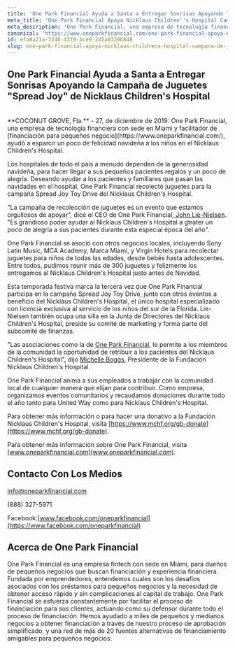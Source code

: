 ```yaml
---
title: 'One Park Financial Ayuda a Santa a Entregar Sonrisas Apoyando la Campaña de Juguetes "Spread Joy" de Nicklaus Children''s Hospital'
meta_title: 'One Park Financial Apoya Nicklaus Children''s Hospital Campaña de Juguetes'
meta_description: 'One Park Financial, una empresa de tecnología financiera con sede en Miami y facilitador de financiación para pequeños negocios, ayudó a esparcir un poco de felicidad navideña a los niños en el Nicklaus Children''s Hospital.'
canonical: 'https://www.oneparkfinancial.com/one-park-financial-apoya-nicklaus-childrens-hospital-campaña-de-juguetes'
id: efa8a21a-7246-43f9-bce0-2d2a0339b848
slug: one-park-financial-apoya-nicklaus-childrens-hospital-campana-de-juguetes
---
```

## One Park Financial Ayuda a Santa a Entregar Sonrisas Apoyando la Campaña de Juguetes "Spread Joy" de Nicklaus Children's Hospital

<br> 
**COCONUT GROVE, Fla.** - 27, de diciembre de 2019:  One Park Financial, una empresa de tecnología financiera con sede en Miami y facilitador de [financiación para pequeños negocio](https://www.oneparkfinancial.com/), ayudó a esparcir un poco de felicidad navideña a los niños en el Nicklaus Children's Hospital. 

Los hospitales de todo el país a menudo dependen de la generosidad navideña, para hacer llegar a sus pequeños pacientes regalos y un poco de alegría. Deseando ayudar a los pacientes y familiares que pasan las navidades en el hospital, One Park Financial recolectó juguetes para la campaña Spread Joy Toy Drive del Nicklaus Children's Hospital.

"La campaña de recolección de juguetes es un evento que estamos orgullosos de apoyar", dice el CEO de One Park Financial,[ John Lie-Nielsen](https://www.linkedin.com/in/john-lie-nielsen-9304243/). "Es grandioso poder ayudar al Nicklaus Children's Hospital a gtrater un poco de alegría a sus pacientes durante esta especial época del año".

One Park Financial se asoció con otros negocios locales, incluyendo Sony Latin Music, MCA Academy, Marca Miami, y Virgin Hotels para recolectar juguetes para niños de todas las edades, desde bebés hasta adolescentes. Entre todos, pudimos reunir más de 300 juguetes y felizmente los entregamos al Nicklaus Children's Hospital justo antes de Navidad.

Esta temporada festiva marca la tercera vez que One Park Financial participa en la campaña Spread Joy Toy Drive, junto con otros eventos a beneficio del Nicklaus Children's Hospital, el único hospital especializado con licencia exclusiva al servicio de los niños del sur de la Florida. Lie-Nielsen también ocupa una silla en la Junta de Directores del Nicklaus Children's Hospital, preside su comité de marketing y forma parte del subcomité de finanzas. 

"Las asociaciones como la de [One Park Financial](http://www.oneparkfinancial.com), le permite a los miembros de la comunidad la oportunidad de retribuir a los pacientes del Nicklaus Children's Hospital", dijo [Michelle Boggs](https://www.linkedin.com/in/michelle-boggs-45bb9114/), Presidente de la Fundación Nicklaus Children's Hospital.

One Park Financial anima a sus empleados a trabajar con la comunidad local de cualquier manera que elijan para contribuir. Como empresa, organizamos eventos comunitarios y recaudamos donaciones durante todo el año tanto para United Way como para Nicklaus Children's Hospital.

Para obtener más información o para hacer una donativo a la Fundación Nicklaus Children's Hospital, visita [https://www.mchf.org/gb-donate](https://www.mchf.org/gb-donate).

Para obtener más información sobre One Park Financial, visita [www.oneparkfinancial.com](www.oneparkfinancial.com).


## Contacto Con Los Medios

info@oneparkfinancial.com 

(888) 327-5971

Facebook:[www.facebook.com/oneparkfinancial](https://www.facebook.com/oneparkfinancial)

## Acerca de One Park Financial

One Park Financial es una empresa fintech con sede en Miami, para dueños de pequeños negocios que buscan financiación y experiencia financiera. Fundada por emprendedores, entendemos cuales son los desafíos asociados con los préstamos para pequeños negocios y la necesidad de obtener acceso rápido y sin complicaciones al capital de trabajo. One Park Financial se esfuerza constantemente por facilitar el proceso de financiación para sus clientes, actuando como su defensor durante todo el proceso de financiación. Hemos ayudado a miles de pequeños y medianos negocios a obtener financiación a través de nuestro proceso de aprobación simplificado, y una red de más de 20 fuentes alternativas de financiamiento amigables para pequeños negocios.